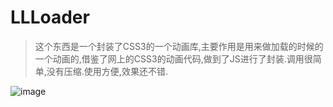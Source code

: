 # LLLoader

>这个东西是一个封装了CSS3的一个动画库,主要作用是用来做加载的时候的一个动画的,借鉴了网上的CSS3的动画代码,做到了JS进行了封装.调用很简单,没有压缩.使用方便,效果还不错.

![image](https://github.com/wawsc5354524/LLLoader/raw/master/img/img.jpg)
